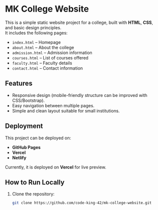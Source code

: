# MK College Website

This is a simple static website project for a college, built with **HTML**, **CSS**, and basic design principles.  
It includes the following pages:

- `index.html` – Homepage  
- `about.html` – About the college  
- `admission.html` – Admission information  
- `courses.html` – List of courses offered  
- `faculty.html` – Faculty details  
- `contact.html` – Contact information  

## Features
- Responsive design (mobile-friendly structure can be improved with CSS/Bootstrap).
- Easy navigation between multiple pages.
- Simple and clean layout suitable for small institutions.

## Deployment
This project can be deployed on:
- **GitHub Pages**
- **Vercel**
- **Netlify**

Currently, it is deployed on **Vercel** for live preview.

## How to Run Locally
1. Clone the repository:
   ```bash
   git clone https://github.com/code-king-42/mk-college-website.git
